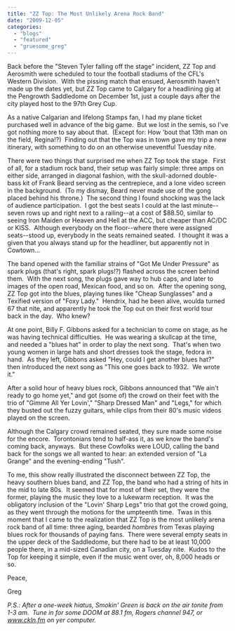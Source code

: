 ```yaml
---
title: "ZZ Top: The Most Unlikely Arena Rock Band"
date: "2009-12-05"
categories: 
  - "blogs"
  - "featured"
  - "gruesome_greg"
---
```


Back before the "Steven Tyler falling off the stage" incident, ZZ Top and Aerosmith were scheduled to tour the football stadiums of the CFL's Western Division.  With the pissing match that ensued, Aerosmith haven't made up the dates yet, but ZZ Top came to Calgary for a headlining gig at the Pengrowth Saddledome on December 1st, just a couple days after the city played host to the 97th Grey Cup.

As a native Calgarian and lifelong Stamps fan, I had my plane ticket purchased well in advance of the big game.  But we lost in the semis, so I've got nothing more to say about that.  (Except for: How 'bout that 13th man on the field, Regina!?)  Finding out that the Top was in town gave my trip a new itinerary, with something to do on an otherwise uneventful Tuesday nite.

There were two things that surprised me when ZZ Top took the stage.  First of all, for a stadium rock band, their setup was fairly simple: three amps on either side, arranged in diagonal fashion, with the skull-adorned double-bass kit of Frank Beard serving as the centrepiece, and a lone video screen in the background.  (To my dismay, Beard never made use of the gong placed behind his throne.)  The second thing I found shocking was the lack of audience participation.  I got the best seats I could at the last minute--seven rows up and right next to a railing--at a cost of $88.50, similar to seeing Iron Maiden or Heaven and Hell at the ACC, but cheaper than AC/DC or KISS.  Although everybody on the floor--where there were assigned seats--stood up, everybody in the seats remained seated.  I thought it was a given that you always stand up for the headliner, but apparently not in Cowtown...

The band opened with the familiar strains of "Got Me Under Pressure" as spark plugs (that's right, spark plugs!?) flashed across the screen behind them.  With the next song, the plugs gave way to hub caps, and later to images of the open road, Mexican food, and so on.  After the opening song, ZZ Top got into the blues, playing tunes like "Cheap Sunglasses" and a Texified version of "Foxy Lady."  Hendrix, had he been alive, woulda turned 67 that nite, and apparently he took the Top out on their first world tour back in the day.  Who knew?

At one point, Billy F. Gibbons asked for a technician to come on stage, as he was having technical difficulties.  He was wearing a skullcap at the time, and needed a "blues hat" in order to play the next song.  That's when two young women in large hats and short dresses took the stage, fedora in hand.  As they left, Gibbons asked "Hey, could I get another blues hat?" then introduced the next song as "This one goes back to 1932.  We wrote it."

After a solid hour of heavy blues rock, Gibbons announced that "We ain't ready to go home yet," and got (some of) the crowd on their feet with the trio of "Gimme All Yer Lovin'," "Sharp Dressed Man" and "Legs," for which they busted out the fuzzy guitars, while clips from their 80's music videos played on the screen.

Although the Calgary crowd remained seated, they sure made some noise for the encore.  Torontonians tend to half-ass it, as we know the band's coming back, anyways.  But these Cowfolks were LOUD, calling the band back for the songs we all wanted to hear: an extended version of "La Grange" and the evening-ending "Tush".

To me, this show really illustrated the disconnect between ZZ Top, the heavy southern blues band, and ZZ Top, the band who had a string of hits in the mid to late 80s.  It seemed that for most of their set, they were the former, playing the music they love to a lukewarm reception.  It was the obligatory inclusion of the "Lovin' Sharp Legs" trio that got the crowd going, as they went through the motions for the umpteenth time.  Twas in this moment that I came to the realization that ZZ Top is the most unlikely arena rock band of all time: three aging, bearded _hombres_ from Texas playing blues rock for thousands of paying fans.  There were several empty seats in the upper deck of the Saddledome, but there had to be at least 10,000 people there, in a mid-sized Canadian city, on a Tuesday nite.  Kudos to the Top for keeping it simple, even if the music went over, oh, 8,000 heads or so.

Peace,

Greg

_P.S.: After a one-week hiatus, Smokin' Green is back on the air tonite from 1-3 am.  Tune in for some DOOM at 88.1 fm, Rogers channel 947, or www.ckln.fm on yer computer._
